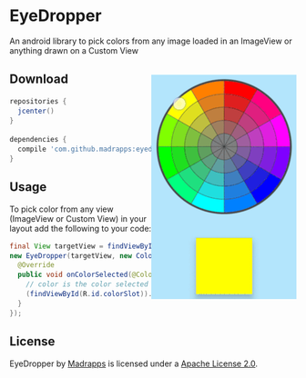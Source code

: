 # EyeDropper
An android library to pick colors from any image loaded in an ImageView or anything drawn on a Custom View

<img src="/preview/preview.gif" alt="preview" title="preview" width="255" height="395" align="right" vspace="20" />

Download
-----

```gradle
repositories {
  jcenter()
}

dependencies {
  compile 'com.github.madrapps:eyedropper:1.0.0'
}
```

Usage
-----

To pick color from any view (ImageView or Custom View) in your layout add the following to your code:

```java
final View targetView = findViewById(R.id.targerView); // Any view from which you want to pick color
new EyeDropper(targetView, new ColorSelectionListener() {
  @Override
  public void onColorSelected(@ColorInt int color) {
    // color is the color selected when you touch the targetView
    (findViewById(R.id.colorSlot)).setBackgroundColor(color);
  }
});
```

License
-----

EyeDropper by [Madrapps](http://madrapps.github.io/) is licensed under a [Apache License 2.0](http://www.apache.org/licenses/LICENSE-2.0).
